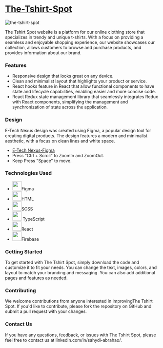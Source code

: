 # <a href="https://e-tech-nexus.web.app/">The-Tshirt-Spot</a>
![the-tshirt-spot](https://github.com/sahydiabrahao/the-tshirt-spot/assets/114512729/14b906fe-c301-482d-babd-9b245d39b120)

The Tshirt Spot website is a platform for our online clothing store that specializes in trendy and unique t-shirts. With a focus on providing a seamless and enjoyable shopping experience, our website showcases our collection, allows customers to browse and purchase products, and provides information about our brand.
### Features
- Responsive design that looks great on any device.<br />
- Clean and minimalist layout that highlights your product or service.
- React hooks feature in React that allow functional components to have state and lifecycle capabilities, enabling easier and more concise code.
- React Redux state management library that seamlessly integrates Redux with React components, simplifying the management and synchronization of state across the application.

### Design
E-Tech Nexus design was created using Figma, a popular design tool for creating digital products. The design features a modern and minimalist aesthetic, with a focus on clean lines and white space.
- <a href="https://www.figma.com/file/vs3P55GsKOJCyd241ULpbC/e-tech-nexus?node-id=601-243">E-Tech Nexus-Figma</a>
- Press "Ctrl + Scroll" to ZoomIn and ZoomOut.
- Keep Press "Space" to move.
### Technologies Used
- <img src="https://cdn.jsdelivr.net/gh/devicons/devicon/icons/figma/figma-original.svg" width="30"/>Figma
- <img src="https://cdn.jsdelivr.net/gh/devicons/devicon/icons/html5/html5-original.svg" width="30" />HTML
- <img src="https://cdn.jsdelivr.net/gh/devicons/devicon/icons/sass/sass-original.svg" width="30" />SCSS
- <img src="https://cdn.jsdelivr.net/gh/devicons/devicon/icons/typescript/typescript-original.svg" width="30" /> TypeScript
- <img src="https://cdn.jsdelivr.net/gh/devicons/devicon/icons/react/react-original.svg" width="30" />React
- <img src="https://cdn.jsdelivr.net/gh/devicons/devicon/icons/firebase/firebase-plain.svg" width="30" />Firebase

### Getting Started
To get started with The Tshirt Spot, simply download the code and customize it to fit your needs. You can change the text, images, colors, and layout to match your branding and messaging. You can also add additional pages and features as needed.

### Contributing
We welcome contributions from anyone interested in improvingThe Tshirt Spot. If you'd like to contribute, please fork the repository on GitHub and submit a pull request with your changes.

### Contact Us
If you have any questions, feedback, or issues with The Tshirt Spot, please feel free to contact us at linkedin.com/in/sahydi-abrahao/.
